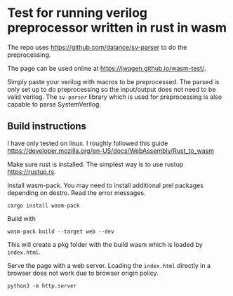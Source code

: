 # Test for running verilog preprocessor written in rust in wasm
The repo uses https://github.com/dalance/sv-parser to do the preprocessing.

The page can be used online at https://jwagen.github.io/wasm-test/. 

Simply paste your verilog with macros to be preprocessed. The parsed is only set up to do preprocessing so the input/output does not need to be valid verilog. The `sv-parser` library which is used for preprocessing is also capable to parse SystemVerilog.

## Build instructions

I have only tested on linux. I roughly followed this guide https://developer.mozilla.org/en-US/docs/WebAssembly/Rust_to_wasm

Make sure rust is installed. The simplest way is to use rustup https://rustup.rs.

Install wasm-pack. You may need to install additional prel packages depending on destro. Read the error messages.
```
cargo install wasm-pack
```

Build with
```
wasm-pack build --target web --dev
```

This will create a pkg folder with the build wasm which is loaded by `index.html`.

Serve the page with a web server. Loading the `index.html` directly in a browser does not work due to browser origin policy.
```
python3 -m http.server
```

